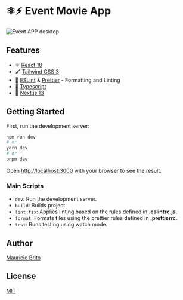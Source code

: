 # ⚛️⚡ Event Movie App

![Event APP desktop](https://drive.google.com/uc?id=1nHLy_ekPHagESJdypNlGZn5CxieZ__Ah)

## Features

- ⚛️ [React 18](https://reactjs.org/)
- 🖌️ [Tailwind CSS 3](https://tailwindcss.com/)
- 📐 [ESLint](https://eslint.org/) & [Prettier](https://prettier.io/) - Formatting and Linting
- 🌟 [Typescript](https://www.typescriptlang.org/)
- 🚀 [Next.js 13](https://beta.nextjs.org/)

## Getting Started

First, run the development server:

```bash
npm run dev
# or
yarn dev
# or
pnpm dev
```

Open [http://localhost:3000](http://localhost:3000) with your browser to see the result.

### Main Scripts

- `dev`: Run the development server.
- `build`: Builds project.
- `lint:fix`: Applies linting based on the rules defined in **.eslintrc.js**.
- `format`: Formats files using the prettier rules defined in **.prettierrc**.
- `test`: Runs testing using watch mode.

## Author

[Mauricio Brito](https://www.linkedin.com/in/mauricio-brito-62b0a6140/)

## License

[MIT](LICENSE)

